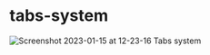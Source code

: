 # tabs-system

![Screenshot 2023-01-15 at 12-23-16 Tabs system](https://user-images.githubusercontent.com/91621437/212533101-e51539cf-7118-497d-86d6-2ce234675809.png)
